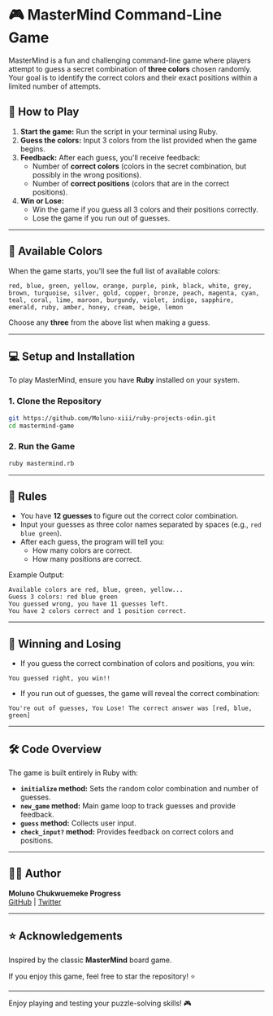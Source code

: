 # 🎮 MasterMind Command-Line Game

MasterMind is a fun and challenging command-line game where players attempt to guess a secret combination of **three colors** chosen randomly. Your goal is to identify the correct colors and their exact positions within a limited number of attempts.

## 🚀 How to Play

1. **Start the game:** Run the script in your terminal using Ruby.
2. **Guess the colors:** Input 3 colors from the list provided when the game begins.
3. **Feedback:** After each guess, you'll receive feedback:
   - Number of **correct colors** (colors in the secret combination, but possibly in the wrong positions).
   - Number of **correct positions** (colors that are in the correct positions).
4. **Win or Lose:**
   - Win the game if you guess all 3 colors and their positions correctly.
   - Lose the game if you run out of guesses.

---

## 🎨 Available Colors

When the game starts, you'll see the full list of available colors:

```
red, blue, green, yellow, orange, purple, pink, black, white, grey,
brown, turquoise, silver, gold, copper, bronze, peach, magenta, cyan, teal, coral, lime, maroon, burgundy, violet, indigo, sapphire, emerald, ruby, amber, honey, cream, beige, lemon
```

Choose any **three** from the above list when making a guess.

---

## 💻 Setup and Installation

To play MasterMind, ensure you have **Ruby** installed on your system.

### 1. Clone the Repository

```bash
git https://github.com/Moluno-xiii/ruby-projects-odin.git
cd mastermind-game
```

### 2. Run the Game

```bash
ruby mastermind.rb
```

---

## 📜 Rules

- You have **12 guesses** to figure out the correct color combination.
- Input your guesses as three color names separated by spaces (e.g., `red blue green`).
- After each guess, the program will tell you:
  - How many colors are correct.
  - How many positions are correct.

Example Output:

```
Available colors are red, blue, green, yellow...
Guess 3 colors: red blue green
You guessed wrong, you have 11 guesses left.
You have 2 colors correct and 1 position correct.
```

---

## 🎯 Winning and Losing

- If you guess the correct combination of colors and positions, you win:

```
You guessed right, you win!!
```

- If you run out of guesses, the game will reveal the correct combination:

```
You're out of guesses, You Lose! The correct answer was [red, blue, green]
```

---

## 🛠️ Code Overview

The game is built entirely in Ruby with:

- **`initialize` method:** Sets the random color combination and number of guesses.
- **`new_game` method:** Main game loop to track guesses and provide feedback.
- **`guess` method:** Collects user input.
- **`check_input?` method:** Provides feedback on correct colors and positions.

---

## 👨‍💻 Author

**Moluno Chukwuemeke Progress**  
[GitHub](https://github.com/Moluno-xiii) | [Twitter](https://twitter.com/moluno_cp)

---

## ⭐ Acknowledgements

Inspired by the classic **MasterMind** board game.

If you enjoy this game, feel free to star the repository! ⭐

---

Enjoy playing and testing your puzzle-solving skills! 🎮
